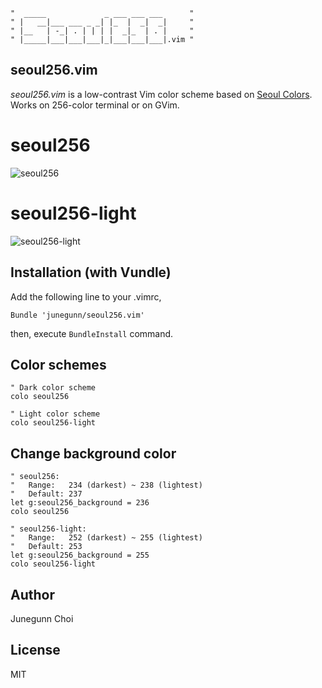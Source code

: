 ```
"  _____             _ ___ ___ ___      "
" |   __|___ ___ _ _| |_  |  _|  _|     "
" |__   | -_| . | | | |  _|_  | . |     "
" |_____|___|___|___|_|___|___|___|.vim "
```

seoul256.vim
------------

*seoul256.vim* is a low-contrast Vim color scheme based on [Seoul Colors](http://www.seoul.go.kr/v2012/seoul/symbol/color.html).
Works on 256-color terminal or on GVim.

seoul256
========

![seoul256](https://raw.github.com/junegunn/seoul256.vim/screenshot/seoul256.png)

seoul256-light
==============

![seoul256-light](https://raw.github.com/junegunn/seoul256.vim/screenshot/seoul256-light.png)

Installation (with Vundle)
--------------------------

Add the following line to your .vimrc,

```vim
Bundle 'junegunn/seoul256.vim'
```

then, execute `BundleInstall` command.

Color schemes
-------------

```vim
" Dark color scheme
colo seoul256

" Light color scheme
colo seoul256-light
```

Change background color
-----------------------

```vim
" seoul256:
"   Range:   234 (darkest) ~ 238 (lightest)
"   Default: 237
let g:seoul256_background = 236
colo seoul256

" seoul256-light:
"   Range:   252 (darkest) ~ 255 (lightest)
"   Default: 253
let g:seoul256_background = 255
colo seoul256-light

```

Author
------

Junegunn Choi

License
-------

MIT
